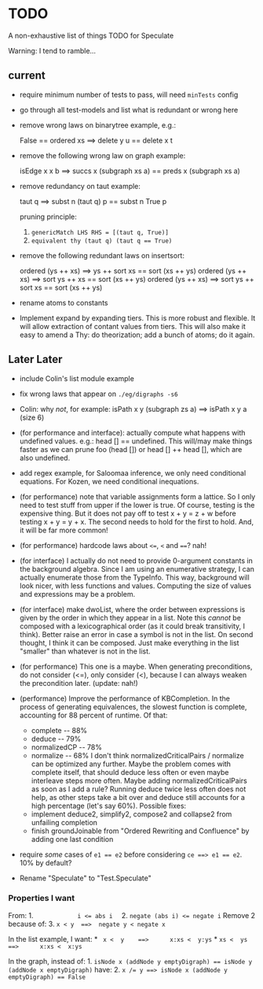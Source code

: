 TODO
====

A non-exhaustive list of things TODO for Speculate

Warning: I tend to ramble...


current
-------

* require minimum number of tests to pass, will need `minTests` config

* go through all test-models and list what is redundant or wrong here

* remove wrong laws on binarytree example, e.g.:

	False == ordered xs ==> delete y u == delete x t

* remove the following wrong law on graph example:

	isEdge x x b ==> succs x (subgraph xs a) == preds x (subgraph xs a)

* remove redundancy on taut example:

	taut q ==> subst n (taut q) p == subst n True p

  pruning principle:
  1. `genericMatch LHS RHS = [(taut q, True)]`
  2. `equivalent thy (taut q) (taut q == True)`

* remove the following redundant laws on insertsort:

	ordered (ys ++ xs) ==>       ys ++ sort xs == sort (xs ++ ys)
	ordered (ys ++ xs) ==>       sort ys ++ xs == sort (xs ++ ys)
	ordered (ys ++ xs) ==>  sort ys ++ sort xs == sort (xs ++ ys)

* rename atoms to constants

* Implement expand by expanding tiers.  This is more robust and flexible.  It
  will allow extraction of contant values from tiers.  This will also make it
  easy to amend a Thy: do theorization; add a bunch of atoms; do it again.


Later Later
-----------

* include Colin's list module example

* fix wrong laws that appear on `./eg/digraphs -s6`

* Colin: why _not_, for example:
  isPath x y (subgraph zs a) ==> isPath x y a
  (size 6)

* (for performance and interface): actually compute what happens with
  undefined values.  e.g.: head [] == undefined.  This will/may make things
  faster as we can prune foo (head []) or head [] ++ head [], which are also
  undefined.

* add regex example, for Saloomaa inference, we only need conditional
  equations.  For Kozen, we need conditional inequations.

* (for performance) note that variable assignments form a lattice.  So I only
  need to test stuff from upper if the lower is true.  Of course, testing is
  the expensive thing.  But it does not pay off to test x + y = z + w before
  testing x + y = y + x.  The second needs to hold for the first to hold.  And,
  it will be far more common!

* (for performance) hardcode laws about `<=`, `<` and `==`?  nah!

* (for interface) I actually do not need to provide 0-argument constants in the
  background algebra.  Since I am using an enumerative strategy, I can actually
  enumerate those from the TypeInfo.  This way, background will look nicer,
  with less functions and values.  Computing the size of values and expressions
  may be a problem.

* (for interface) make dwoList, where the order between expressions is given by
  the order in which they appear in a list.  Note this *cannot* be composed
  with a lexicographical order (as it could break transitivity, I think).
  Better raise an error in case a symbol is not in the list.  On second thought,
  I think it can be composed.  Just make everything in the list "smaller" than
  whatever is not in the list.

* (for performance) This one is a maybe.  When generating preconditions, do not
  consider (<=), only consider (<), because I can always weaken the
  precondition later.  (update: nah!)

* (performance) Improve the performance of KBCompletion.
  In the process of generating equivalences, the slowest function is complete,
  accounting for 88 percent of runtime.  Of that:
  - complete     -- 88%
  - deduce       -- 79%
  - normalizedCP -- 78%
  - normalize    -- 68%
  I don't think normalizedCriticalPairs / normalize can be optimized any
  further.  Maybe the problem comes with complete itself, that should deduce
  less often or even maybe interleave steps more often.  Maybe adding
  normalizedCriticalPairs as soon as I add a rule?  Running deduce twice less
  often does not help, as other steps take a bit over and deduce still accounts
  for a high percentage (let's say 60%).  Possible fixes:
  - implement deduce2, simplify2, compose2 and collapse2 from unfailing
    completion
  - finish groundJoinable from "Ordered Rewriting and Confluence" by
    adding one last condition

* require _some_ cases of `e1 == e2` before considering `ce ==> e1 == e2`.
  10% by default?


* Rename "Speculate" to "Test.Speculate"

### Properties I want

From:
	1. `             i <= abs i   `
	2. `negate (abs i) <= negate i`
Remove 2 because of:
	3.  `x < y  ==>  negate y < negate x`

In the list example, I want:
	* ` x <  y    ==>      x:xs <  y:ys`
	* `xs <  ys   ==>      x:xs <  x:ys`

In the graph, instead of:
	1. `isNode x (addNode y emptyDigraph) == isNode y (addNode x emptyDigraph)`
have:
    2. `x /= y ==> isNode x (addNode y emptyDigraph) == False`
